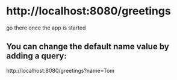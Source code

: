 # http://localhost:8080/greetings

go there once the app is started

## You can change the default name value by adding a query:
http://localhost:8080/greetings?name=Tom